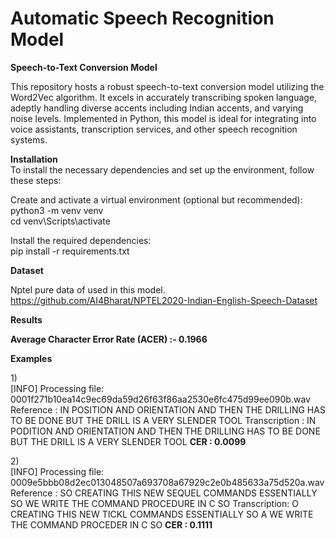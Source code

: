 # Automatic Speech Recognition Model

**Speech-to-Text Conversion Model**

This repository hosts a robust speech-to-text conversion model utilizing the Word2Vec algorithm. It excels in accurately transcribing spoken language, adeptly handling diverse accents including Indian accents, and varying noise levels. Implemented in Python, this model is ideal for integrating into voice assistants, transcription services, and other speech recognition systems.

**Installation**<br>
To install the necessary dependencies and set up the environment, follow these steps:

Create and activate a virtual environment (optional but recommended):<br>
python3 -m venv venv<br>
cd venv\Scripts\activate

Install the required dependencies:<br>
pip install -r requirements.txt

**Dataset**

Nptel pure data of used in this model.<br>
https://github.com/AI4Bharat/NPTEL2020-Indian-English-Speech-Dataset<br>

**Results**

**Average Character Error Rate (ACER) :-  0.1966**

**Examples**


1)<br>
[INFO] Processing file: 0001f271b10ea14c9ec69da59d26f63f86aa2530e6fc475d99ee090b.wav
       Reference : IN POSITION AND ORIENTATION AND THEN THE DRILLING HAS TO BE DONE BUT THE DRILL IS A VERY SLENDER TOOL
       Transcription : IN PODITION AND ORIENTATION AND THEN THE DRILLING HAS TO BE DONE BUT THE DRILL IS A VERY SLENDER TOOL
       **CER : 0.0099**

2)<br>
[INFO] Processing file: 0009e5bbb08d2ec013048507a693708a67929c2e0b485633a75d520a.wav
       Reference : SO CREATING THIS NEW SEQUEL COMMANDS ESSENTIALLY SO WE WRITE THE COMMAND PROCEDURE IN C SO
       Transcription: O CREATING THIS NEW TICKL COMMANDS ESSENTIALLY SO A WE WRITE THE COMMAND PROCEDER IN C SO
       **CER : 0.1111**
 
